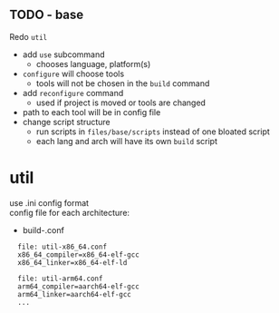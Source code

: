 ## TODO - base

Redo `util`
- add `use` subcommand
  - chooses language, platform(s)
- `configure` will choose tools
  - tools will not be chosen in the `build` command
- add `reconfigure` command
  - used if project is moved or tools are changed
- path to each tool will be in config file
- change script structure
  - run scripts in `files/base/scripts` instead of one bloated script
  - each lang and arch will have its own `build` script


# util
use .ini config format  
config file for each architecture:  
- build-<arch>.conf
```
  file: util-x86_64.conf
  x86_64_compiler=x86_64-elf-gcc
  x86_64_linker=x86_64-elf-ld
```

```
  file: util-arm64.conf
  arm64_compiler=aarch64-elf-gcc
  arm64_linker=aarch64-elf-gcc
  ...
```